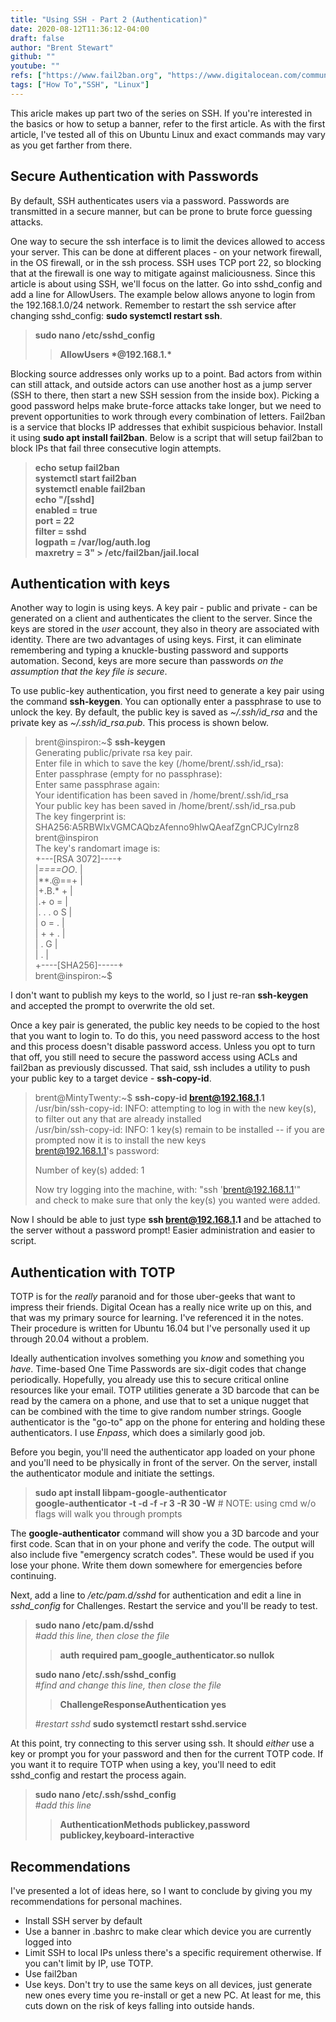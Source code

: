 ```yaml
---
title: "Using SSH - Part 2 (Authentication)"
date: 2020-08-12T11:36:12-04:00
draft: false
author: "Brent Stewart"
github: ""
youtube: ""
refs: ["https://www.fail2ban.org", "https://www.digitalocean.com/community/tutorials/how-to-set-up-multi-factor-authentication-for-ssh-on-ubuntu-16-04"]
tags: ["How To","SSH", "Linux"]
---
```

This aricle makes up part two of the series on SSH.  If you're interested in the basics or how to setup a banner, refer to the first article.  As with the first article, I've tested all of this on Ubuntu Linux and exact commands may vary as you get farther from there.

## Secure Authentication with Passwords

By default, SSH authenticates users via a password.  Passwords are transmitted in a secure manner, but can be prone to brute force guessing attacks.

One way to secure the ssh interface is to limit the devices allowed to access your server.  This can be done at different places - on your network firewall, in the OS firewall, or in the ssh process.   SSH uses TCP port 22, so blocking that at the firewall is one way to mitigate against maliciousness.  Since this article is about using SSH, we'll focus on the latter.  Go into sshd_config and add a line for AllowUsers.  The example below allows anyone to login from the 192.168.1.0/24 network. Remember to restart the ssh service after changing sshd_config: __sudo systemctl restart ssh__. 
> __sudo nano /etc/sshd_config__  
>> __AllowUsers \*@192.168.1.*__

Blocking source addresses only works up to a point.  Bad actors from within can still attack, and outside actors can use another host as a jump server (SSH to there, then start a new SSH session from the inside box).  Picking a good password helps make brute-force attacks take longer, but we need to prevent opportunities to work through every combination of letters.  Fail2ban is a service that blocks IP addresses that exhibit suspicious behavior.  Install it using __sudo apt install fail2ban__.  Below is a script that will setup fail2ban to block IPs that fail three consecutive login attempts.
> __echo setup fail2ban__  
> __systemctl start fail2ban__  
> __systemctl enable fail2ban__  
> __echo "/[sshd]__  
> __enabled = true__  
> __port = 22__  
> __filter = sshd__  
> __logpath = /var/log/auth.log__  
> __maxretry = 3" >  /etc/fail2ban/jail.local__  

## Authentication with keys
Another way to login is using keys.  A key pair - public and private - can be generated on a client and authenticates the client to the server.  Since the keys are stored in the _user_ account, they also in theory are associated with identity.  There are two advantages of using keys.  First, it can eliminate remembering and typing a knuckle-busting password and supports automation.  Second, keys are more secure than passwords _on the assumption that the key file is secure_.

To use public-key authentication, you first need to generate a key pair using the command __ssh-keygen__.  You can optionally enter a passphrase to use to unlock the key.  By default, the public key is saved as _~/.ssh/id\_rsa_ and the private key as _~/.ssh/id\_rsa.pub_.  This process is shown below.
> brent@inspiron:~$ __ssh-keygen__  
> Generating public/private rsa key pair.  
> Enter file in which to save the key (/home/brent/.ssh/id_rsa):   
> Enter passphrase (empty for no passphrase):   
> Enter same passphrase again:   
> Your identification has been saved in /home/brent/.ssh/id_rsa  
> Your public key has been saved in /home/brent/.ssh/id_rsa.pub  
> The key fingerprint is:  
> SHA256:A5RBWIxVGMCAQbzAfenno9hlwQAeafZgnCPJCylrnz8 brent@inspiron  
> The key's randomart image is:  
> +---[RSA 3072]----+  
> |*====OO*.        |  
> |**.@==+          |  
> |+.B.* +          |  
> |.+   o =         |  
> |. . . o S        |  
> |   o   = .       |  
> |    + + .        |  
> |   . G           |  
> |      .          |  
> +----[SHA256]-----+  
> brent@inspiron:~$   

I don't want to publish my keys to the world, so I just re-ran __ssh-keygen__ and accepted the prompt to overwrite the old set.

Once a key pair is generated, the public key needs to be copied to the host that you want to login to.  To do this, you need password access to the host and this process doesn't disable password access.  Unless you opt to turn that off, you still need to secure the password access using ACLs and fail2ban as previously discussed.  That said, ssh includes a utility to push your public key to a target device - __ssh-copy-id__.

> brent@MintyTwenty:~$ __ssh-copy-id brent@192.168.1.1__   
> /usr/bin/ssh-copy-id: INFO: attempting to log in with the new key(s), to filter out any that are already installed  
> /usr/bin/ssh-copy-id: INFO: 1 key(s) remain to be installed -- if you are prompted now it is to install the new keys  
> brent@192.168.1.1's password:   
>  
> Number of key(s) added: 1  
>  
> Now try logging into the machine, with:   "ssh 'brent@192.168.1.1'"  
> and check to make sure that only the key(s) you wanted were added.  

Now I should be able to just type __ssh brent@192.168.1.1__ and be attached to the server without a password prompt!  Easier administration and easier to script.

## Authentication with TOTP
TOTP is for the _really_ paranoid and for those uber-geeks that want to impress their friends.  Digital Ocean has a really nice write up on this, and that was my primary source for learning.  I've referenced it in the notes.  Their procedure is written for Ubuntu 16.04 but I've personally used it up through 20.04 without a problem.

Ideally authentication involves something you _know_ and something you _have_.  Time-based One Time Passwords are six-digit codes that change periodically.  Hopefully, you already use this to secure critical online resources like your email.  TOTP utilities generate a 3D barcode that can be read by the camera on a phone, and use that to set a unique nugget that can be combined with the time to give random number strings.  Google authenticator is the "go-to" app on the phone for entering and holding these authenticators.  I use _Enpass_, which does a similarly good job.

Before you begin, you'll need the authenticator app loaded on your phone and you'll need to be physically in front of the server.  On the server, install the authenticator module and initiate the settings.
> __sudo apt install libpam-google-authenticator__  
> __google-authenticator -t -d -f -r 3 -R 30 -W__   # NOTE: using cmd w/o flags will walk you through prompts  

The __google-authenticator__ command will show you a 3D barcode and your first code.  Scan that in on your phone and verify the code.  The output will also include five "emergency scratch codes".  These would be used if you lose your phone.  Write them down somewhere for emergencies before continuing.

Next, add a line to _/etc/pam.d/sshd_ for authentication and edit a line in _sshd\_config_ for Challenges.  Restart the service and you'll be ready to test.
> __sudo nano /etc/pam.d/sshd__  
> #_add this line, then close the file_
>> __auth required pam_google_authenticator.so nullok__
>  
>__sudo nano /etc/.ssh/sshd_config__  
> #_find and change this line, then close the file_
>> __ChallengeResponseAuthentication yes__
>
> #_restart sshd_
> __sudo systemctl restart sshd.service__

At this point, try connecting to this server using ssh.  It should _either_ use a key or prompt you for your password and then for the current TOTP code.  If you want it to require TOTP when using a key, you'll need to edit sshd_config and restart the process again.

> __sudo nano /etc/.ssh/sshd_config__  
> #_add this line_
>> __AuthenticationMethods publickey,password publickey,keyboard-interactive__

## Recommendations
I've presented a lot of ideas here, so I want to conclude by giving you my recommendations for personal machines.
* Install SSH server by default
* Use a banner in .bashrc to make clear which device you are currently logged into
* Limit SSH to local IPs unless there's a specific requirement otherwise.  If you can't limit by IP, use TOTP.
* Use fail2ban
* Use keys.  Don't try to use the same keys on all devices, just generate new ones every time you re-install or get a new PC.  At least for me, this cuts down on the risk of keys falling into outside hands.